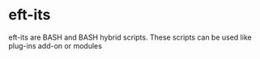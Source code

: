 # eft-its
eft-its are BASH and BASH hybrid scripts. These scripts can be used like plug-ins add-on or  modules   
